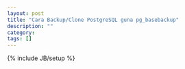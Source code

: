 ```yaml
---
layout: post
title: "Cara Backup/Clone PostgreSQL guna pg_basebackup"
description: ""
category: 
tags: []
---
```

{% include JB/setup %}
